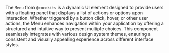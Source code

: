 The `Menu` from `@cocokits` is a dynamic UI element designed to provide users with a floating panel that displays a list of actions or options upon interaction. Whether triggered by a button click, hover, or other user actions, the Menu enhances navigation within your application by offering a structured and intuitive way to present multiple choices. This component seamlessly integrates with various design system themes, ensuring a consistent and visually appealing experience across different interface styles.
